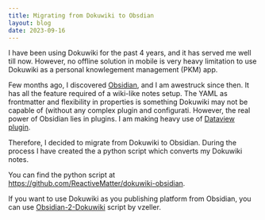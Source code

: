 ```yaml
---
title: Migrating from Dokuwiki to Obsdian
layout: blog
date: 2023-09-16
---
```


I have been using Dokuwiki for the past 4 years, and it has served me well till now. However, no offline solution in mobile is very heavy limitation to use Dokuwiki as a personal knowlegement management (PKM) app.

Few months ago, I discovered [Obsidian](https://obsidian.md), and I am awestruck since then. It has all the feature required of a wiki-like notes setup. The YAML as frontmatter and flexibility in properties is something Dokuwiki may not be capable of (without any complex plugin and configurati. However, the real power of Obsidian lies in plugins. I am making heavy use of [Dataview plugin](https://blacksmithgu.github.io/obsidian-dataview/).

Therefore, I decided to migrate from Dokuwiki to Obsidian. During the process I have created the a python script which converts my Dokuwiki notes.

You can find the python script at https://github.com/ReactiveMatter/dokuwiki-obsidian.


If you want to use Dokuwiki as you publishing platform from Obsidian, you can use [Obsidian-2-Dokuwiki](https://github.com/vzeller/obsidian2dokuwiki) script by vzeller.